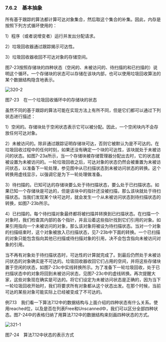 ### 7.6.2　基本抽象

所有基于跟踪的算法都计算可达对象集合，然后取这个集合的补集。因此，内存是按照下列方式循环使用的：

1）程序（或者说增变者）运行并发出分配请求。

2）垃圾回收器通过跟踪揭示可达性。

3）垃圾回收器收回不可达对象的存储空间。

图7-23按照存储块的四种状态（空闲的、未被访问的、待扫描的和已扫描的）说明这个循环。一个存储块的状态可以存储在该块内部，也可以使用垃圾回收算法的某个数据结构隐含地表示。

![320-2](../Images/image04496.jpeg)

图7-23　在一个垃圾回收循环中的存储块的状态

虽然不同的基于跟踪的算法可能在实现方法上有所不同，但是它们都可以通过下列状态进行描述：

1）空闲的。存储块处于空闲状态表示它可以被分配。因此，一个空闲块内不会存放任何可达对象。

2）未被访问的。除非通过跟踪证明存储块可达，否则它被默认为是不可达的。在垃圾回收过程中的任何时刻，如果还没有确定一个块的可达性，该块就处于未被访问的状态。如图7-23a所示，当一个存储块被存储管理器分配出去时，它的状态就被设置为未被访问的。一轮垃圾回收之后，可达对象的状态仍然会被重置为未被访问状态，以准备下一轮处理，参见图中从已扫描状态到未被访问状态的转换。这个转换用虚线显示，以强调它是为下一轮处理做准备。

3）待扫描的。已知可达的存储块要么处于待扫描状态，要么处于已扫描状态。如果已知一个存储块是可达的，但是该块中的指针还没被扫描，那么该块就处于待扫描状态。当我们发现某个块可达时，就会发生一个从未被访问状态到待扫描状态的转换，如图7-23b所示。

4）已扫描的。每个待扫描对象最终都将被扫描并转换到已扫描状态。在扫描一个对象时，我们检查其内部的各个指针，并且沿着这些指针找到它们引用的对象。如果引用指向一个未被访问的对象，那么该对象将被设为待扫描状态。当对一个对象的扫描结束时，这个对象被放入已扫描状态，见7-23b中下面的转换。一个已扫描的对象只能包含指向其他已扫描或待扫描对象的引用，决不会包含指向未被访问对象的引用。

当不再有对象处于待扫描状态时，可达性的计算就完成了。到最后仍然处于未被访问状态的对象确实是不可达的。垃圾回收器收回它们占用的空间，并将这些存储块置于空闲的状态，如图7-23c中实线转换所示。为了准备下一轮垃圾回收，处于已扫描状态中的对象将回到未被访问状态，见图7-23c中的虚线转换。再次提醒大家，这些对象现在确实是可达的。将它们设定为未被访问状态是正确的，因为当下一轮垃圾回收开始时，我们将要求所有对象都从这个状态出发。在那个时候，当前可达的某些对象可能实际上已经被变成了不可达的。

例7.13　我们看一下算法7.12中的数据结构与上面介绍的四种状态有什么关系。使用reached位，以及是否在列表Free和Unscanned中，我们可以区分全部四种状态。图7-24中的表格归纳了用算法7.12中的数据结构来刻画四种状态的方式。

![321-1](../Images/image04497.jpeg)

图7-24　算法7.12中状态的表示方式